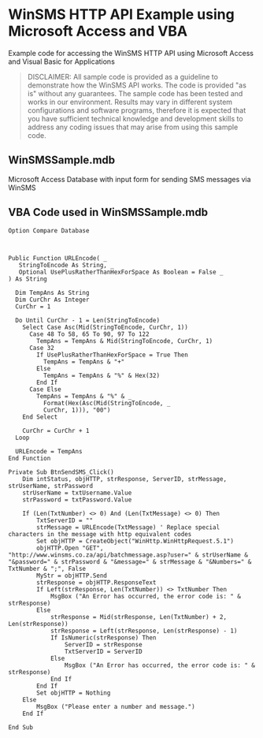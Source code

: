 # WinSMS HTTP API Example using Microsoft Access and VBA
Example code for accessing the WinSMS HTTP API using Microsoft Access and Visual Basic for Applications

> DISCLAIMER: All sample code is provided as a guideline to demonstrate how the WinSMS API works. The code is provided "as is" without any guarantees. The sample code has been tested and works in our environment. Results may vary in different system configurations and software programs, therefore it is expected that you have sufficient technical knowledge and development skills to address any coding issues that may arise from using this sample code.

## WinSMSSample.mdb
Microsoft Access Database with input form for sending SMS messages via WinSMS

## VBA Code used in WinSMSSample.mdb
```vb.net
Option Compare Database



Public Function URLEncode( _
   StringToEncode As String, _
   Optional UsePlusRatherThanHexForSpace As Boolean = False _
) As String

  Dim TempAns As String
  Dim CurChr As Integer
  CurChr = 1

  Do Until CurChr - 1 = Len(StringToEncode)
    Select Case Asc(Mid(StringToEncode, CurChr, 1))
      Case 48 To 58, 65 To 90, 97 To 122
        TempAns = TempAns & Mid(StringToEncode, CurChr, 1)
      Case 32
        If UsePlusRatherThanHexForSpace = True Then
          TempAns = TempAns & "+"
        Else
          TempAns = TempAns & "%" & Hex(32)
        End If
      Case Else
        TempAns = TempAns & "%" & _
          Format(Hex(Asc(Mid(StringToEncode, _
          CurChr, 1))), "00")
    End Select

    CurChr = CurChr + 1
  Loop

  URLEncode = TempAns
End Function

Private Sub BtnSendSMS_Click()
    Dim intStatus, objHTTP, strResponse, ServerID, strMessage, strUserName, strPassword
    strUserName = txtUsername.Value
    strPassword = txtPassword.Value
    
    If (Len(TxtNumber) <> 0) And (Len(TxtMessage) <> 0) Then
        TxtServerID = ""
        strMessage = URLEncode(TxtMessage) ' Replace special characters in the message with http equivalent codes
        Set objHTTP = CreateObject("WinHttp.WinHttpRequest.5.1")
        objHTTP.Open "GET", "http://www.winsms.co.za/api/batchmessage.asp?user=" & strUserName & "&password=" & strPassword & "&message=" & strMessage & "&Numbers=" & TxtNumber & ";", False
        MyStr = objHTTP.Send
        strResponse = objHTTP.ResponseText
        If Left(strResponse, Len(TxtNumber)) <> TxtNumber Then
            MsgBox ("An Error has occurred, the error code is: " & strResponse)
        Else
            strResponse = Mid(strResponse, Len(TxtNumber) + 2, Len(strResponse))
            strResponse = Left(strResponse, Len(strResponse) - 1)
            If IsNumeric(strResponse) Then
                ServerID = strResponse
                TxtServerID = ServerID
            Else
                MsgBox ("An Error has occurred, the error code is: " & strResponse)
            End If
        End If
        Set objHTTP = Nothing
    Else
        MsgBox ("Please enter a number and message.")
    End If
    
End Sub
```
